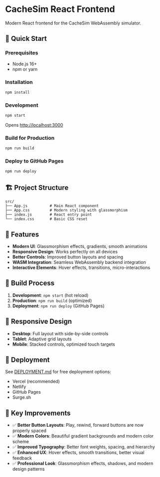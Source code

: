 # CacheSim React Frontend

Modern React frontend for the CacheSim WebAssembly simulator.

## 🚀 Quick Start

### Prerequisites
- Node.js 16+ 
- npm or yarn

### Installation
```bash
npm install
```

### Development
```bash
npm start
```
Opens [http://localhost:3000](http://localhost:3000)

### Build for Production
```bash
npm run build
```

### Deploy to GitHub Pages
```bash
npm run deploy
```

## 🏗️ Project Structure

```
src/
├── App.js          # Main React component
├── App.css         # Modern styling with glassmorphism
├── index.js        # React entry point
└── index.css       # Basic CSS reset
```

## 🎨 Features

- **Modern UI**: Glassmorphism effects, gradients, smooth animations
- **Responsive Design**: Works perfectly on all devices
- **Better Controls**: Improved button layouts and spacing
- **WASM Integration**: Seamless WebAssembly backend integration
- **Interactive Elements**: Hover effects, transitions, micro-interactions

## 🔧 Build Process

1. **Development**: `npm start` (hot reload)
2. **Production**: `npm run build` (optimized)
3. **Deployment**: `npm run deploy` (GitHub Pages)

## 📱 Responsive Design

- **Desktop**: Full layout with side-by-side controls
- **Tablet**: Adaptive grid layouts
- **Mobile**: Stacked controls, optimized touch targets

## 🚀 Deployment

See [DEPLOYMENT.md](../DEPLOYMENT.md) for free deployment options:
- Vercel (recommended)
- Netlify
- GitHub Pages
- Surge.sh

## 🎯 Key Improvements

- ✅ **Better Button Layouts**: Play, rewind, forward buttons are now properly spaced
- ✅ **Modern Colors**: Beautiful gradient backgrounds and modern color scheme
- ✅ **Improved Typography**: Better font weights, spacing, and hierarchy
- ✅ **Enhanced UX**: Hover effects, smooth transitions, better visual feedback
- ✅ **Professional Look**: Glassmorphism effects, shadows, and modern design patterns

